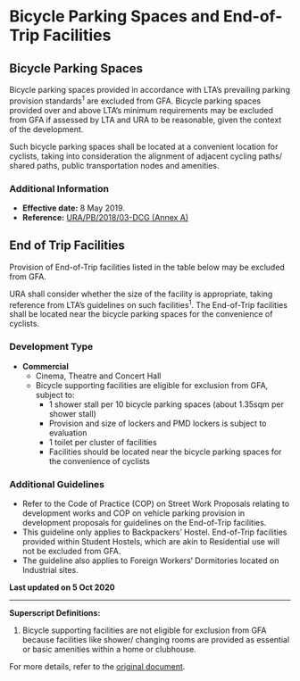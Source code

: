 # Bicycle Parking Spaces and End-of-Trip Facilities

## Bicycle Parking Spaces

Bicycle parking spaces provided in accordance with LTA’s prevailing parking provision standards<sup>1</sup> are excluded from GFA. Bicycle parking spaces provided over and above LTA’s minimum requirements may be excluded from GFA if assessed by LTA and URA to be reasonable, given the context of the development.

Such bicycle parking spaces shall be located at a convenient location for cyclists, taking into consideration the alignment of adjacent cycling paths/ shared paths, public transportation nodes and amenities.

### Additional Information
- **Effective date:** 8 May 2019.
- **Reference:** [URA/PB/2018/03-DCG (Annex A)](https://www.ura.gov.sg/-/media/Corporate/Guidelines/Development-control/Circulars/2018/May/dc18-03/dc18-03-Annex-A.pdf)

## End of Trip Facilities

Provision of End-of-Trip facilities listed in the table below may be excluded from GFA.

URA shall consider whether the size of the facility is appropriate, taking reference from LTA’s guidelines on such facilities<sup>1</sup>. The End-of-Trip facilities shall be located near the bicycle parking spaces for the convenience of cyclists.

### Development Type
- **Commercial**
  - Cinema, Theatre and Concert Hall
  - Bicycle supporting facilities are eligible for exclusion from GFA, subject to:
    - 1 shower stall per 10 bicycle parking spaces (about 1.35sqm per shower stall)
    - Provision and size of lockers and PMD lockers is subject to evaluation
    - 1 toilet per cluster of facilities
    - Facilities should be located near the bicycle parking spaces for the convenience of cyclists

### Additional Guidelines
- Refer to the Code of Practice (COP) on Street Work Proposals relating to development works and COP on vehicle parking provision in development proposals for guidelines on the End-of-Trip facilities.
- This guideline only applies to Backpackers’ Hostel. End-of-Trip facilities provided within Student Hostels, which are akin to Residential use will not be excluded from GFA.
- The guideline also applies to Foreign Workers’ Dormitories located on Industrial sites.

**Last updated on 5 Oct 2020**

---

**Superscript Definitions:**
1. Bicycle supporting facilities are not eligible for exclusion from GFA because facilities like shower/ changing rooms are provided as essential or basic amenities within a home or clubhouse.

For more details, refer to the [original document](file-WHxZgP0WyNQCBCRsSrpPgucq).

